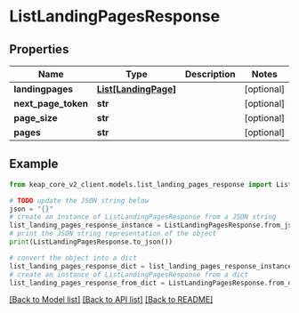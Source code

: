# ListLandingPagesResponse


## Properties

Name | Type | Description | Notes
------------ | ------------- | ------------- | -------------
**landingpages** | [**List[LandingPage]**](LandingPage.md) |  | [optional] 
**next_page_token** | **str** |  | [optional] 
**page_size** | **str** |  | [optional] 
**pages** | **str** |  | [optional] 

## Example

```python
from keap_core_v2_client.models.list_landing_pages_response import ListLandingPagesResponse

# TODO update the JSON string below
json = "{}"
# create an instance of ListLandingPagesResponse from a JSON string
list_landing_pages_response_instance = ListLandingPagesResponse.from_json(json)
# print the JSON string representation of the object
print(ListLandingPagesResponse.to_json())

# convert the object into a dict
list_landing_pages_response_dict = list_landing_pages_response_instance.to_dict()
# create an instance of ListLandingPagesResponse from a dict
list_landing_pages_response_from_dict = ListLandingPagesResponse.from_dict(list_landing_pages_response_dict)
```
[[Back to Model list]](../README.md#documentation-for-models) [[Back to API list]](../README.md#documentation-for-api-endpoints) [[Back to README]](../README.md)


